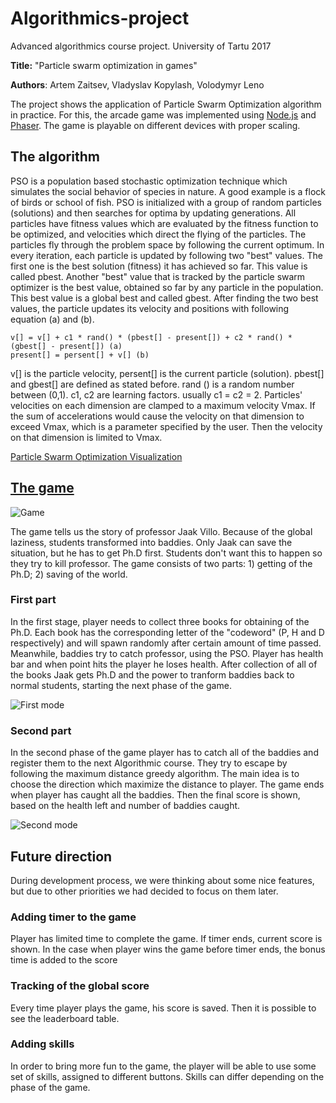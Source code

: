 # Algorithmics-project	

Advanced algorithmics course project. University of Tartu 2017

**Title:** "Particle swarm optimization in games"

**Authors**: Artem Zaitsev, Vladyslav Kopylash, Volodymyr Leno

The project shows the application of Particle Swarm Optimization algorithm in practice. For this, the arcade game was implemented using 
[Node.js](https://nodejs.org/en/) and [Phaser](https://phaser.io/). The game is playable on different devices with proper scaling.

## The algorithm

PSO is a population based stochastic optimization technique which simulates the social behavior of species in nature. A good example
is a flock of birds or school of fish. PSO is initialized with a group of random particles (solutions) and then searches for optima by
updating generations. All particles have fitness values which are evaluated by the fitness function to be optimized, and velocities which
direct the flying of the particles. The particles fly through the problem space by following the current optimum. In every iteration, each
particle is updated by following two "best" values. The first one is the best solution (fitness) it has achieved so far. This value is
called pbest. Another "best" value that is tracked by the particle swarm optimizer is the best value, obtained so far by any particle in 
the population. This best value is a global best and called gbest. After finding the two best values, the particle updates its velocity and
positions with following equation (a) and (b).

```
v[] = v[] + c1 * rand() * (pbest[] - present[]) + c2 * rand() * (gbest[] - present[]) (a)
present[] = persent[] + v[] (b)
```

v[] is the particle velocity, persent[] is the current particle (solution). pbest[] and gbest[] are defined as stated before. rand () is a
random number between (0,1). c1, c2 are learning factors. usually c1 = c2 = 2. Particles' velocities on each dimension are clamped to a maximum
velocity Vmax. If the sum of accelerations would cause the velocity on that dimension to exceed Vmax, which is a parameter specified by the user.
Then the velocity on that dimension is limited to Vmax.

[Particle Swarm Optimization Visualization](https://www.youtube.com/watch?v=gkGa6WZpcQg)

## [The game](https://kopylash.github.io/algorithmics-project/)

![Game](https://github.com/kopylash/algorithmics-project/blob/readme/assets/sprites/logo.png)

The game tells us the story of professor Jaak Villo. Because of the global laziness, students transformed into baddies. Only Jaak can save the
situation, but he has to get Ph.D first. Students don't want this to happen so they try to kill professor. The game consists of two parts: 1) getting of
the Ph.D; 2) saving of the world.

### First part

In the first stage, player needs to collect three books for obtaining of the Ph.D. Each book has the corresponding letter of the "codeword"
(P, H and D respectively) and will spawn randomly after certain amount of time passed. Meanwhile, baddies try to catch professor, using the PSO.
Player has health bar and when point hits the player he loses health. After collection of all of the books Jaak gets Ph.D and the power to tranform
baddies back to normal students, starting the next phase of the game.

![First mode](https://github.com/kopylash/algorithmics-project/blob/readme/assets/sprites/escape_mode.png)

### Second part

In the second phase of the game player has to catch all of the baddies and register them to the next Algorithmic course. They try to escape by
following the maximum distance greedy algorithm. The main idea is to choose the direction which maximize the distance to player. The game ends
when player has caught all the baddies. Then the final score is shown, based on the health left and number of baddies caught.

![Second mode](https://github.com/kopylash/algorithmics-project/blob/readme/assets/sprites/chasing_mode.png)

## Future direction

During development process, we were thinking about some nice features, but due to other priorities we had decided to focus on them later.

### Adding timer to the game

Player has limited time to complete the game. If timer ends, current score is shown. In the case when player wins the game before timer ends,
the bonus time is added to the score
  
### Tracking of the global score

Every time player plays the game, his score is saved. Then it is possible to see the leaderboard table.
  
### Adding skills 

In order to bring more fun to the game, the player will be able to use some set of skills, assigned to different buttons. Skills can differ
depending on the phase of the game.